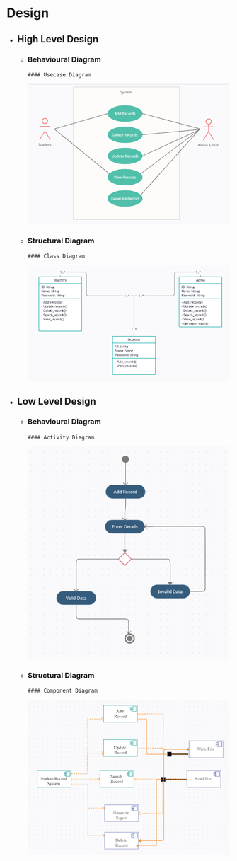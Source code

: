 # Design

* ## High Level Design 
  * ### Behavioural Diagram
    	#### Usecase Diagram 
      ![UsecaseDiagram](https://github.com/thesingh07/259733-Mini-Project/blob/master/2_Architecture/behavior%20Diagrams/Usecase.png)

  * ### Structural Diagram
    	#### Class Diagram 
      ![ClassDiagram](https://github.com/thesingh07/259733-Mini-Project/blob/master/2_Architecture/structure%20Diagrams/class.png)

* ## Low Level Design 
  * ### Behavioural Diagram
    	#### Activity Diagram 
      ![ActivityDiagram](https://github.com/thesingh07/259733-Mini-Project/blob/master/2_Architecture/behavior%20Diagrams/Activity.png)

  * ### Structural Diagram
    	#### Component Diagram 
      ![ComponentDiagram](https://github.com/thesingh07/259733-Mini-Project/blob/master/2_Architecture/structure%20Diagrams/component.png)
	
